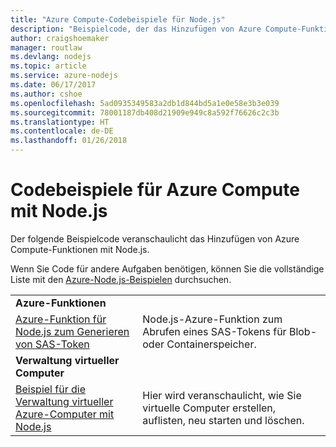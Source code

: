 ```yaml
---
title: "Azure Compute-Codebeispiele für Node.js"
description: "Beispielcode, der das Hinzufügen von Azure Compute-Funktionen mit Node.js veranschaulicht"
author: craigshoemaker
manager: routlaw
ms.devlang: nodejs
ms.topic: article
ms.service: azure-nodejs
ms.date: 06/17/2017
ms.author: cshoe
ms.openlocfilehash: 5ad0935349583a2db1d844bd5a1e0e58e3b3e039
ms.sourcegitcommit: 78001187db408d21909e949c8a592f76626c2c3b
ms.translationtype: HT
ms.contentlocale: de-DE
ms.lasthandoff: 01/26/2018
---
```

# <a name="azure-compute-with-nodejs-code-samples"></a>Codebeispiele für Azure Compute mit Node.js

Der folgende Beispielcode veranschaulicht das Hinzufügen von Azure Compute-Funktionen mit Node.js.

Wenn Sie Code für andere Aufgaben benötigen, können Sie die vollständige Liste mit den [Azure-Node.js-Beispielen](https://azure.microsoft.com/resources/samples/?term=nodejs) durchsuchen.

| | |
|---|---|
| **Azure-Funktionen** ||
| [Azure-Funktion für Node.js zum Generieren von SAS-Token](https://azure.microsoft.com/resources/samples/functions-node-sas-token/) | Node.js-Azure-Funktion zum Abrufen eines SAS-Tokens für Blob- oder Containerspeicher. |
| **Verwaltung virtueller Computer** ||
| [Beispiel für die Verwaltung virtueller Azure-Computer mit Node.js](https://github.com/Azure-Samples/storage-blob-node-getting-started) | Hier wird veranschaulicht, wie Sie virtuelle Computer erstellen, auflisten, neu starten und löschen. |
